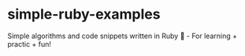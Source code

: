 # simple-ruby-examples
Simple algorithms and code snippets written in Ruby :gem: - For learning + practic + fun!

